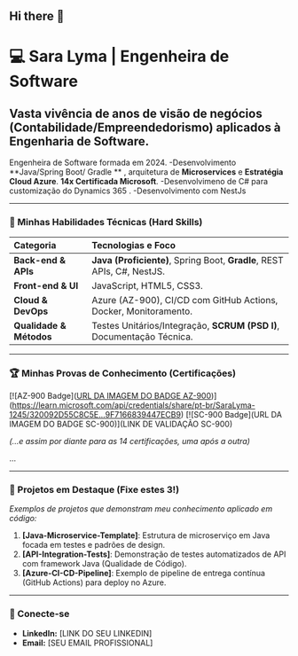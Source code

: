 ## Hi there 👋

# 💻 Sara Lyma | Engenheira de Software 

## Vasta vivência de anos de visão de negócios (Contabilidade/Empreendedorismo) aplicados à Engenharia de Software.
Engenheira de Software formada em 2024. 
-Desenvolvimento **Java/Spring Boot/ Gradle ** , arquitetura de **Microservices** e **Estratégia Cloud Azure**. **14x Certificada Microsoft**. 
-Desenvolvimeno de C# para customização do Dynamics 365 .
-Desenvolvimento com NestJs 

---

### 🚀 Minhas Habilidades Técnicas (Hard Skills)
| Categoria | Tecnologias e Foco |
| :--- | :--- |
| **Back-end & APIs** | **Java (Proficiente)**, Spring Boot, **Gradle**, REST APIs, C#, NestJS. |
| **Front-end & UI** | JavaScript, HTML5, CSS3. |
| **Cloud & DevOps** | Azure (AZ-900), CI/CD com GitHub Actions, Docker, Monitoramento. |
| **Qualidade & Métodos** | Testes Unitários/Integração, **SCRUM (PSD I)**, Documentação Técnica. |

---


### 🏆 Minhas Provas de Conhecimento (Certificações)

[![AZ-900 Badge]([URL DA IMAGEM DO BADGE AZ-900](https://github.com/saralyma/cert-badges/blob/main/images/AZ900.png))](https://learn.microsoft.com/api/credentials/share/pt-br/SaraLyma-1245/320092D55C8C5E...9F7166839447ECB9) 
[![SC-900 Badge](URL DA IMAGEM DO BADGE SC-900)](LINK DE VALIDAÇÃO SC-900) 

*(...e assim por diante para as 14 certificações, uma após a outra)*

...

---

### 📌 Projetos em Destaque (Fixe estes 3!)
*Exemplos de projetos que demonstram meu conhecimento aplicado em código:*
1. **[Java-Microservice-Template]**: Estrutura de microserviço em Java focada em testes e padrões de design.
2. **[API-Integration-Tests]**: Demonstração de testes automatizados de API com framework Java (Qualidade de Código).
3. **[Azure-CI-CD-Pipeline]**: Exemplo de pipeline de entrega contínua (GitHub Actions) para deploy no Azure.

---

### 🤝 Conecte-se
* **LinkedIn:** [LINK DO SEU LINKEDIN]
* **Email:** [SEU EMAIL PROFISSIONAL]
